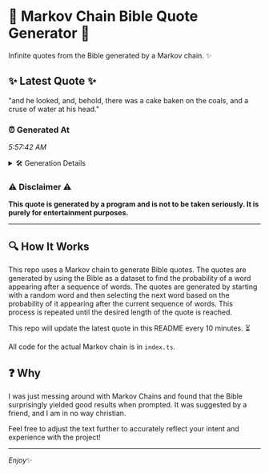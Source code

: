 # 📖 Markov Chain Bible Quote Generator 📖

Infinite quotes from the Bible generated by a Markov chain. ✨

## ✨ Latest Quote ✨
"and he looked, and, behold, there was a cake baken on the coals, and a cruse of water at his head."

### ⏰ Generated At
*5:57:42 AM*

<details>
    <summary>🛠️ Generation Details</summary>
    <p>
        <strong>🌱 Seed:</strong> and<br>
        <strong>🔄 Iterations:</strong> 20<br>
        <strong>📜 Context History:</strong><br>[ and ]: he<br>[ and, he ]: looked,<br>[ and, he, looked, ]: and,<br>[ and, he, looked,, and, ]: behold,<br>[ and, he, looked,, and,, behold, ]: there<br>[ and, he, looked,, and,, behold,, there ]: was<br>[ he, looked,, and,, behold,, there, was ]: a<br>[ looked,, and,, behold,, there, was, a ]: cake<br>[ and,, behold,, there, was, a, cake ]: baken<br>[ behold,, there, was, a, cake, baken ]: on<br>[ there, was, a, cake, baken, on ]: the<br>[ was, a, cake, baken, on, the ]: coals,<br>[ a, cake, baken, on, the, coals, ]: and<br>[ cake, baken, on, the, coals,, and ]: a<br>[ baken, on, the, coals,, and, a ]: cruse<br>[ on, the, coals,, and, a, cruse ]: of<br>[ the, coals,, and, a, cruse, of ]: water<br>[ coals,, and, a, cruse, of, water ]: at<br>[ and, a, cruse, of, water, at ]: his<br>[ a, cruse, of, water, at, his ]: head.<br>
    </p>
</details>

### ⚠️ Disclaimer ⚠️
**This quote is generated by a program and is not to be taken seriously. It is purely for entertainment purposes.**

---

## 🔍 How It Works

This repo uses a Markov chain to generate Bible quotes. The quotes are generated by using the Bible as a dataset to find the probability of a word appearing after a sequence of words. The quotes are generated by starting with a random word and then selecting the next word based on the probability of it appearing after the current sequence of words. This process is repeated until the desired length of the quote is reached.

This repo will update the latest quote in this README every 10 minutes. ⏳

All code for the actual Markov chain is in `index.ts`.

## ❓ Why

I was just messing around with Markov Chains and found that the Bible surprisingly yielded good results when prompted. 
It was suggested by a friend, and I am in no way christian.

Feel free to adjust the text further to accurately reflect your intent and experience with the project!

---

*Enjoy*✨
